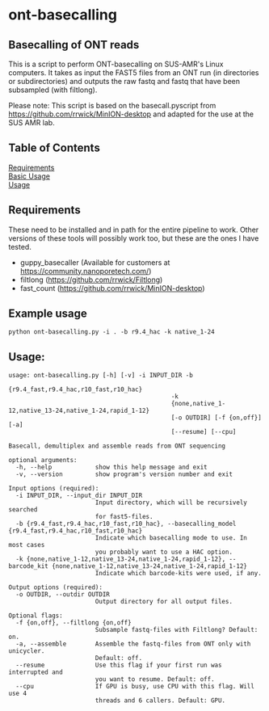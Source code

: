 # ont-basecalling

## Basecalling of ONT reads

This is a script to perform ONT-basecalling on SUS-AMR's Linux computers. It takes as input the FAST5 files from an ONT run (in directories or subdirectories) and outputs the raw fastq and fastq that have been subsampled (with filtlong).

Please note: This script is based on the basecall.pyscript from https://github.com/rrwick/MinION-desktop and adapted for the use at the SUS AMR lab.


## Table of Contents

[Requirements](#Requirements)  
[Basic Usage](#Basic-usage)  
[Usage](#Usage)  


## Requirements
These need to be installed and in path for the entire pipeline to work. Other versions of these tools will possibly work too, but these are the ones I have tested.

* guppy_basecaller (Available for customers at https://community.nanoporetech.com/)
* filtlong (https://github.com/rrwick/Filtlong)
* fast_count (https://github.com/rrwick/MinION-desktop)

## Example usage
``` 
python ont-basecalling.py -i . -b r9.4_hac -k native_1-24
```

## Usage:

```
usage: ont-basecalling.py [-h] [-v] -i INPUT_DIR -b
                                             {r9.4_fast,r9.4_hac,r10_fast,r10_hac}
                                             -k
                                             {none,native_1-12,native_13-24,native_1-24,rapid_1-12}
                                             [-o OUTDIR] [-f {on,off}] [-a]
                                             [--resume] [--cpu]

Basecall, demultiplex and assemble reads from ONT sequencing

optional arguments:
  -h, --help            show this help message and exit
  -v, --version         show program's version number and exit

Input options (required):
  -i INPUT_DIR, --input_dir INPUT_DIR
                        Input directory, which will be recursively searched
                        for fast5-files.
  -b {r9.4_fast,r9.4_hac,r10_fast,r10_hac}, --basecalling_model {r9.4_fast,r9.4_hac,r10_fast,r10_hac}
                        Indicate which basecalling mode to use. In most cases
                        you probably want to use a HAC option.
  -k {none,native_1-12,native_13-24,native_1-24,rapid_1-12}, --barcode_kit {none,native_1-12,native_13-24,native_1-24,rapid_1-12}
                        Indicate which barcode-kits were used, if any.

Output options (required):
  -o OUTDIR, --outdir OUTDIR
                        Output directory for all output files.

Optional flags:
  -f {on,off}, --filtlong {on,off}
                        Subsample fastq-files with Filtlong? Default: on.
  -a, --assemble        Assemble the fastq-files from ONT only with unicycler.
                        Default: off.
  --resume              Use this flag if your first run was interrupted and
                        you want to resume. Default: off.
  --cpu                 If GPU is busy, use CPU with this flag. Will use 4
                        threads and 6 callers. Default: GPU.
```

